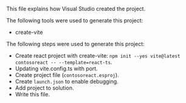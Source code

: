 This file explains how Visual Studio created the project.

The following tools were used to generate this project:
- create-vite

The following steps were used to generate this project:
- Create react project with create-vite: `npm init --yes vite@latest contosoreact -- --template=react-ts`.
- Updating vite.config.ts with port.
- Create project file (`contosoreact.esproj`).
- Create `launch.json` to enable debugging.
- Add project to solution.
- Write this file.
